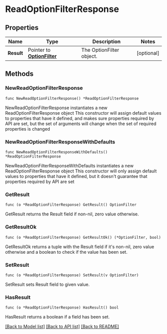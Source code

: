 # ReadOptionFilterResponse

## Properties

Name | Type | Description | Notes
------------ | ------------- | ------------- | -------------
**Result** | Pointer to [**OptionFilter**](OptionFilter.md) | The OptionFilter object. | [optional] 

## Methods

### NewReadOptionFilterResponse

`func NewReadOptionFilterResponse() *ReadOptionFilterResponse`

NewReadOptionFilterResponse instantiates a new ReadOptionFilterResponse object
This constructor will assign default values to properties that have it defined,
and makes sure properties required by API are set, but the set of arguments
will change when the set of required properties is changed

### NewReadOptionFilterResponseWithDefaults

`func NewReadOptionFilterResponseWithDefaults() *ReadOptionFilterResponse`

NewReadOptionFilterResponseWithDefaults instantiates a new ReadOptionFilterResponse object
This constructor will only assign default values to properties that have it defined,
but it doesn't guarantee that properties required by API are set

### GetResult

`func (o *ReadOptionFilterResponse) GetResult() OptionFilter`

GetResult returns the Result field if non-nil, zero value otherwise.

### GetResultOk

`func (o *ReadOptionFilterResponse) GetResultOk() (*OptionFilter, bool)`

GetResultOk returns a tuple with the Result field if it's non-nil, zero value otherwise
and a boolean to check if the value has been set.

### SetResult

`func (o *ReadOptionFilterResponse) SetResult(v OptionFilter)`

SetResult sets Result field to given value.

### HasResult

`func (o *ReadOptionFilterResponse) HasResult() bool`

HasResult returns a boolean if a field has been set.


[[Back to Model list]](../README.md#documentation-for-models) [[Back to API list]](../README.md#documentation-for-api-endpoints) [[Back to README]](../README.md)


